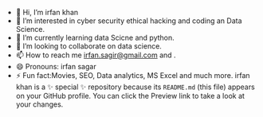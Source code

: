 - 👋 Hi, I’m irfan khan
- 👀 I’m interested in cyber security ethical hacking and coding an Data Science.
- 🌱 I’m currently learning  data Scicne and python.
- 💞️ I’m looking to collaborate on  data science.
- 📫 How to reach me irfan.sagir@gmail.com and .
- 😄 Pronouns: irfan sagar
- ⚡ Fun fact:Movies, SEO, Data analytics, MS Excel and much more.
irfan khan is a ✨ special ✨ repository because its `README.md` (this file) appears on your GitHub profile.
You can click the Preview link to take a look at your changes.
